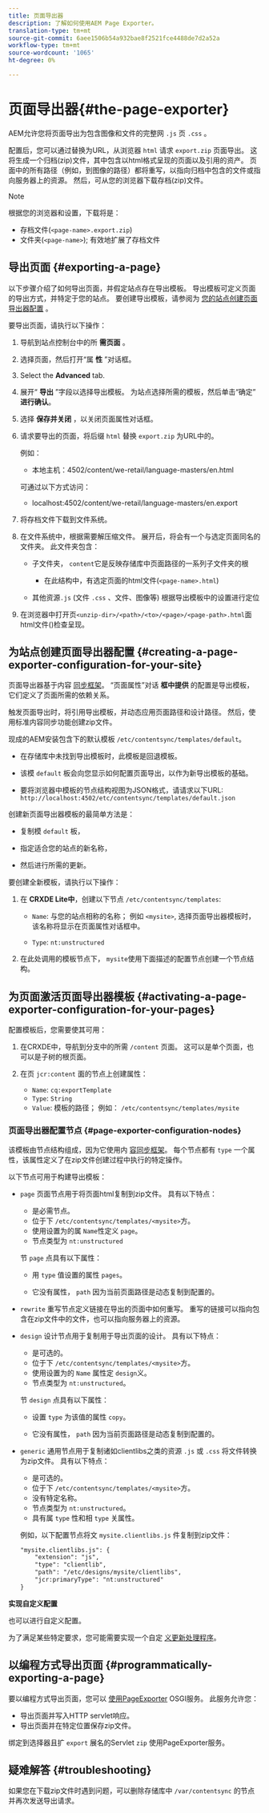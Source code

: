 ```yaml
---
title: 页面导出器
description: 了解如何使用AEM Page Exporter。
translation-type: tm+mt
source-git-commit: 6aee1506b54a932bae8f2521fce4488de7d2a52a
workflow-type: tm+mt
source-wordcount: '1065'
ht-degree: 0%

---
```



# 页面导出器{#the-page-exporter}

AEM允许您将页面导出为包含图像和文件的完整网 `.js` 页 `.css` 。

配置后，您可以通过替换为URL，从浏览器 `html` 请求 `export.zip` 页面导出。 这将生成一个归档(zip)文件，其中包含以html格式呈现的页面以及引用的资产。 页面中的所有路径（例如，到图像的路径）都将重写，以指向归档中包含的文件或指向服务器上的资源。 然后，可从您的浏览器下载存档(zip)文件。

>[!NOTE]
>
>根据您的浏览器和设置，下载将是：
>* 存档文件(`<page-name>.export.zip`)
>* 文件夹(`<page-name>`); 有效地扩展了存档文件


## 导出页面 {#exporting-a-page}

以下步骤介绍了如何导出页面，并假定站点存在导出模板。 导出模板可定义页面的导出方式，并特定于您的站点。 要创建导出模板，请参阅为 [您的站点创建页面导出器配置](#creating-a-page-exporter-configuration-for-your-site) 。

要导出页面，请执行以下操作：

1. 导航到站点控制台中的所 **需页面** 。

1. 选择页面，然后打开“属 **性** ”对话框。

1. Select the **Advanced** tab.

1. 展开“ **导出** ”字段以选择导出模板。
为站点选择所需的模板，然后单击“确定” **进行确认**。

1. 选择 **保存并关闭** ，以关闭页面属性对话框。

1. 请求要导出的页面，将后缀 `html` 替换 `export.zip` 为URL中的。

   例如：
   * 本地主机：4502/content/we-retail/language-masters/en.html

   可通过以下方式访问：
   * localhost:4502/content/we-retail/language-masters/en.export


1. 将存档文件下载到文件系统。

1. 在文件系统中，根据需要解压缩文件。 展开后，将会有一个与选定页面同名的文件夹。 此文件夹包含：

   * 子文件夹， `content`它是反映存储库中页面路径的一系列子文件夹的根

      * 在此结构中，有选定页面的html文件(`<page-name>.html`)
   * 其他资源`.js` (文件 `.css` 、文件、图像等) 根据导出模板中的设置进行定位


1. 在浏览器中打开页`<unzip-dir>/<path>/<to>/<page>/<page-path>.html`面html文件()检查呈现。

## 为站点创建页面导出器配置 {#creating-a-page-exporter-configuration-for-your-site}

页面导出器基于内容 [同步框架](https://helpx.adobe.com/experience-manager/6-5/sites/developing/using/reference-materials/javadoc/com/day/cq/contentsync/package-summary.html)。 “页面属性”对话 **框中提供** 的配置是导出模板，它们定义了页面所需的依赖关系。

触发页面导出时，将引用导出模板，并动态应用页面路径和设计路径。 然后，使用标准内容同步功能创建zip文件。

现成的AEM安装包含下的默认模板 `/etc/contentsync/templates/default`。

* 在存储库中未找到导出模板时，此模板是回退模板。

* 该模 `default` 板会向您显示如何配置页面导出，以作为新导出模板的基础。

* 要将浏览器中模板的节点结构视图为JSON格式，请请求以下URL:
   `http://localhost:4502/etc/contentsync/templates/default.json`

创建新页面导出器模板的最简单方法是：

* 复制模 `default` 板，

* 指定适合您的站点的新名称，

* 然后进行所需的更新。

要创建全新模板，请执行以下操作：

1. 在 **CRXDE Lite中**，创建以下节点 `/etc/contentsync/templates`:

   * `Name`: 与您的站点相称的名称； 例如 `<mysite>`, 选择页面导出器模板时，该名称将显示在页面属性对话框中。

   * `Type`: `nt:unstructured`

2. 在此处调用的模板节点下， `mysite`使用下面描述的配置节点创建一个节点结构。

## 为页面激活页面导出器模板 {#activating-a-page-exporter-configuration-for-your-pages}

配置模板后，您需要使其可用：

1. 在CRXDE中，导航到分支中的所需 `/content` 页面。 这可以是单个页面，也可以是子树的根页面。

1. 在页 `jcr:content` 面的节点上创建属性：
   * `Name`: `cq:exportTemplate`
   * `Type`: `String`
   * `Value`: 模板的路径； 例如： `/etc/contentsync/templates/mysite`

### 页面导出器配置节点 {#page-exporter-configuration-nodes}

该模板由节点结构组成，因为它使用内 [容同步框架](https://helpx.adobe.com/experience-manager/6-5/sites/developing/using/reference-materials/javadoc/com/day/cq/contentsync/package-summary.html)。  每个节点都有 `type` 一个属性，该属性定义了在zip文件创建过程中执行的特定操作。

<!-- For more details about the type property, refer to the Overview of configuration types section in the Content Sync framework page.
-->

以下节点可用于构建导出模板：

* `page`
页面节点用于将页面html复制到zip文件。 具有以下特点：

   * 是必需节点。
   * 位于下 `/etc/contentsync/templates/<mysite>`方。
   * 使用设置为的属 `Name`性定义 `page`。
   * 节点类型为 `nt:unstructured`

   节 `page` 点具有以下属性：

   * 用 `type` 值设置的属性 `pages`。

   * 它没有属性， `path` 因为当前页面路径是动态复制到配置的。

   <!--
  * The other properties are described in the Overview of configuration types section of the Content Sync framework.
  -->

* `rewrite`
重写节点定义链接在导出的页面中如何重写。 重写的链接可以指向包含在zip文件中的文件，也可以指向服务器上的资源。
   <!-- Please refer to the Content Sync page for a complete description of the `rewrite` node. -->

* `design`
设计节点用于复制用于导出页面的设计。 具有以下特点：

   * 是可选的。
   * 位于下 `/etc/contentsync/templates/<mysite>`方。
   * 使用设置为的 `Name` 属性定 `design`义。
   * 节点类型为 `nt:unstructured`。

   节 `design` 点具有以下属性：

   * 设置 `type` 为该值的属性 `copy`。

   * 它没有属性， `path` 因为当前页面路径是动态复制到配置的。


* `generic`
通用节点用于复制诸如clientlibs之类的资源 
`.js` 或 `.css` 将文件转换为zip文件。 具有以下特点：

   * 是可选的。
   * 位于下 `/etc/contentsync/templates/<mysite>`方。
   * 没有特定名称。
   * 节点类型为 `nt:unstructured`。
   * 具有属 `type` 性和相 `type` 关属性。 <!--Has a `type` property and any `type` related properties as defined in the Overview of configuration types section of the Content Sync framework.-->

   例如，以下配置节点将文 `mysite.clientlibs.js` 件复制到zip文件：

   ```xml
   "mysite.clientlibs.js": {
       "extension": "js",
       "type": "clientlib",
       "path": "/etc/designs/mysite/clientlibs",
       "jcr:primaryType": "nt:unstructured"
   }
   ```

**实现自定义配置**

也可以进行自定义配置。

<!--
As you may have noticed in the node structure, the **Geometrixx** page export template has a `logo` node with a `type` property set to `image`. This is a special configuration type that has been created to copy the image logo to the zip file. 
-->

为了满足某些特定要求，您可能需要实现一个自定 [义更新处理程序](https://helpx.adobe.com/experience-manager/6-5/sites/developing/using/reference-materials/javadoc/com/day/cq/contentsync/handler/package-summary.html)。

<!-- To meet some specific requirements, you may need to implement a custom `type` property: to do so, refer to the Implementing a custom update handler section in the Content Sync page.
-->

## 以编程方式导出页面 {#programmatically-exporting-a-page}

要以编程方式导出页面，您可以 [使用PageExporter](https://helpx.adobe.com/experience-manager/6-5/sites/developing/using/reference-materials/javadoc/index.html?com/day/cq/wcm/contentsync/PageExporter.html) OSGI服务。 此服务允许您：

* 导出页面并写入HTTP servlet响应。
* 导出页面并在特定位置保存zip文件。

绑定到选择器且扩 `export` 展名的Servlet `zip` 使用PageExporter服务。

## 疑难解答 {#troubleshooting}

如果您在下载zip文件时遇到问题，可以删除存储库中 `/var/contentsync` 的节点并再次发送导出请求。
